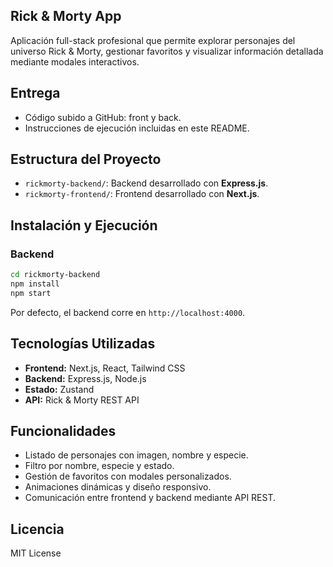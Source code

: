 ## Rick & Morty App

Aplicación full-stack profesional que permite explorar personajes del universo Rick & Morty, gestionar favoritos y visualizar información detallada mediante modales interactivos.

## Entrega

- Código subido a GitHub: front y back.
- Instrucciones de ejecución incluidas en este README.

## Estructura del Proyecto

- `rickmorty-backend/`: Backend desarrollado con **Express.js**.
- `rickmorty-frontend/`: Frontend desarrollado con **Next.js**.


## Instalación y Ejecución

### Backend

```bash
cd rickmorty-backend
npm install
npm start
````

Por defecto, el backend corre en `http://localhost:4000`.


## Tecnologías Utilizadas

* **Frontend:** Next.js, React, Tailwind CSS
* **Backend:** Express.js, Node.js
* **Estado:** Zustand
* **API:** Rick & Morty REST API

## Funcionalidades

* Listado de personajes con imagen, nombre y especie.
* Filtro por nombre, especie y estado.
* Gestión de favoritos con modales personalizados.
* Animaciones dinámicas y diseño responsivo.
* Comunicación entre frontend y backend mediante API REST.

## Licencia

MIT License
